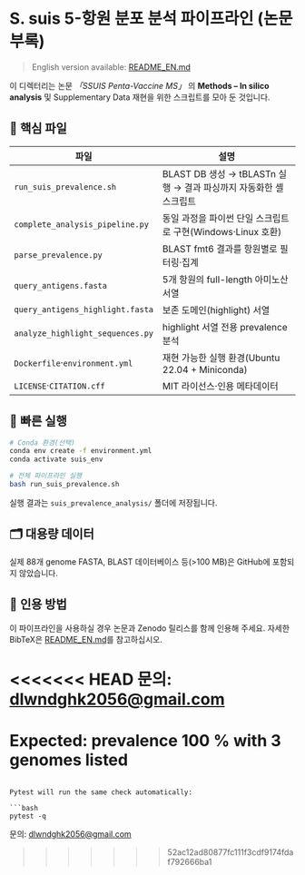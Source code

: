 # S. suis 5-항원 분포 분석 파이프라인 (논문 부록)

> English version available: [README_EN.md](./README_EN.md)

이 디렉터리는 논문 *「SSUIS Penta-Vaccine MS」* 의 **Methods – In silico analysis** 및 Supplementary Data 재현을 위한 스크립트를 모아 둔 것입니다.

## 📂 핵심 파일
|파일|설명|
|---|---|
|`run_suis_prevalence.sh`|BLAST DB 생성 → tBLASTn 실행 → 결과 파싱까지 자동화한 셸 스크립트|
|`complete_analysis_pipeline.py`|동일 과정을 파이썬 단일 스크립트로 구현(Windows·Linux 호환)|
|`parse_prevalence.py`|BLAST fmt6 결과를 항원별로 필터링·집계|
|`query_antigens.fasta`|5개 항원의 full-length 아미노산 서열|
|`query_antigens_highlight.fasta`|보존 도메인(highlight) 서열|
|`analyze_highlight_sequences.py`|highlight 서열 전용 prevalence 분석|
|`Dockerfile`·`environment.yml`|재현 가능한 실행 환경(Ubuntu 22.04 + Miniconda)|
|`LICENSE`·`CITATION.cff`|MIT 라이선스·인용 메타데이터|

## 🔧 빠른 실행
```bash
# Conda 환경(선택)
conda env create -f environment.yml
conda activate suis_env

# 전체 파이프라인 실행
bash run_suis_prevalence.sh
```
실행 결과는 `suis_prevalence_analysis/` 폴더에 저장됩니다.

## 🗂️ 대용량 데이터
실제 88개 genome FASTA, BLAST 데이터베이스 등(>100 MB)은 GitHub에 포함되지 않았습니다. 

## 📜 인용 방법
이 파이프라인을 사용하실 경우 논문과 Zenodo 릴리스를 함께 인용해 주세요. 자세한 BibTeX은 [README_EN.md](./README_EN.md)를 참고하십시오.

<<<<<<< HEAD
문의: dlwndghk2056@gmail.com
=======
# Expected: prevalence 100 % with 3 genomes listed
```

Pytest will run the same check automatically:

```bash
pytest -q
```

문의: dlwndghk2056@gmail.com
>>>>>>> 52ac12ad80877fc111f3cdf9174fdaf792666ba1
